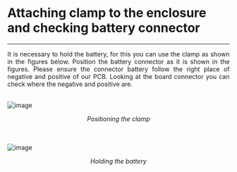 # Attaching clamp to the enclosure and checking battery connector

---

<div style="text-align: justify">It is necessary to hold the battery, for this you can use the clamp as shown in the figures below. Position the battery connector as it is shown in the figures. Please ensure the connector battery follow the right place of negative and positive of our PCB. Looking at the board connector you can check where the negative and positive are.</div>

<br />

![image](../img/20211027_122558-2.png)

<div style="font-style: italic; text-align: center;" markdown="1"> Positioning the clamp</div>

<br />
<br />

![image](../img/20211027_122704-2.png)

<div style="font-style: italic; text-align: center;" markdown="1"> Holding the battery</div>
